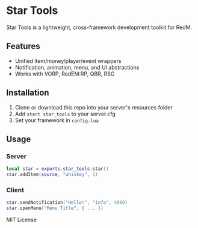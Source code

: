 # Star Tools

Star Tools is a lightweight, cross-framework development toolkit for RedM.

## Features
- Unified item/money/player/event wrappers
- Notification, animation, menu, and UI abstractions
- Works with VORP, RedEM:RP, QBR, RSG

## Installation
1. Clone or download this repo into your server's resources folder
2. Add `start star_tools` to your server.cfg
3. Set your framework in `config.lua`

## Usage
### Server
```lua
local star = exports.star_tools:star()
star.addItem(source, "whiskey", 1)
```

### Client
```lua
star.sendNotification("Hello!", "info", 4000)
star.openMenu("Menu Title", { ... })
```

MIT License
